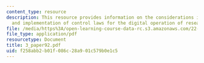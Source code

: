 ```yaml
---
content_type: resource
description: This resource provides information on the considerations in the design
  and implementation of control laws for the digital operation of research reactors.
file: /media/https%3A/open-learning-course-data-rc.s3.amazonaws.com/22-921-nuclear-power-plant-dynamics-and-control-january-iap-2006/f258abb2b01f086c28a901c579b0e1c5_3_paper92.pdf
file_type: application/pdf
resourcetype: Document
title: 3_paper92.pdf
uid: f258abb2-b01f-086c-28a9-01c579b0e1c5
---
```

